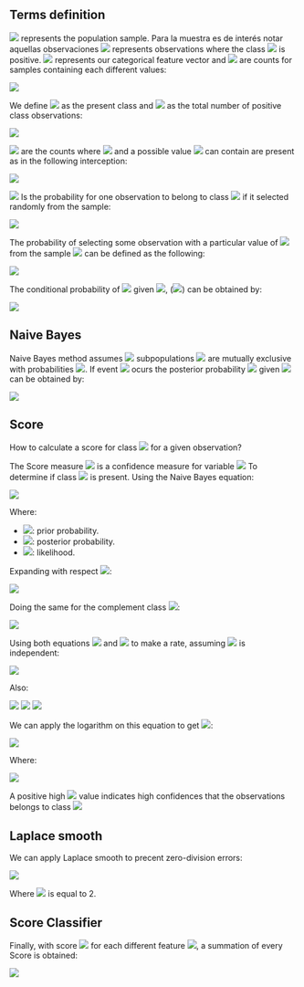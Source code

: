 ## Terms definition

<img src="https://render.githubusercontent.com/render/math?math=N"> represents the population sample. Para la muestra es de interés notar aquellas observaciones <img src="https://render.githubusercontent.com/render/math?math=n"> represents observations where the class <img src="https://render.githubusercontent.com/render/math?math=C"> is positive. <img src="https://render.githubusercontent.com/render/math?math=X"> represents our categorical feature vector and <img src="https://render.githubusercontent.com/render/math?math=N_x"> are counts for samples containing each different values:


<img src="https://render.githubusercontent.com/render/math?math=\left ( N \bigcap X \right )">

We define <img src="https://render.githubusercontent.com/render/math?math=C"> as the present class  and <img src="https://render.githubusercontent.com/render/math?math=N_c"> as the total number of positive class observations:

<img src="https://render.githubusercontent.com/render/math?math=\left ( N \bigcap C \right )">

<img src="https://render.githubusercontent.com/render/math?math=N_{cx}"> are the counts where <img src="https://render.githubusercontent.com/render/math?math=C"> and a possible value <img src="https://render.githubusercontent.com/render/math?math=X"> can contain are present as in the following interception:

<img src="https://render.githubusercontent.com/render/math?math=\left ( N \bigcap C \bigcap X \right )">

<img src="https://render.githubusercontent.com/render/math?math=P(C)"> Is the probability for one observation to belong to class <img src="https://render.githubusercontent.com/render/math?math=C"> if it selected randomly from the sample:

<img src="https://render.githubusercontent.com/render/math?math=P\left ( C \right ) = \frac{N_c}{N}">

The probability of selecting some observation with a particular value of <img src="https://render.githubusercontent.com/render/math?math=X"> from the sample <img src="https://render.githubusercontent.com/render/math?math=P(X)"> can be defined as the following:

<img src="https://render.githubusercontent.com/render/math?math=P\left ( X \right ) = \frac{N_x}{N}">

The conditional probability of <img src="https://render.githubusercontent.com/render/math?math=X"> given <img src="https://render.githubusercontent.com/render/math?math=C">, (<img src="https://render.githubusercontent.com/render/math?math=P(C|X)">) can be obtained by:

<img src="https://render.githubusercontent.com/render/math?math=P\left ( C \mid X \right ) = \frac{N_{cx}}{N_x}">

## Naive Bayes

Naive Bayes method assumes <img src="https://render.githubusercontent.com/render/math?math=K"> subpopulations <img src="https://render.githubusercontent.com/render/math?math=S_1, S_2, \dots, S_k"> are mutually exclusive with probabilities <img src="https://render.githubusercontent.com/render/math?math=P(S_1), P(S_2), \dots, P(S_k)">. If event <img src="https://render.githubusercontent.com/render/math?math=A"> ocurs the posterior probability <img src="https://render.githubusercontent.com/render/math?math=S_i"> given <img src="https://render.githubusercontent.com/render/math?math=A"> can be obtained by:

<img src="https://render.githubusercontent.com/render/math?math=P\left ( S_i \mid A \right ) = \frac{P\left ( S_i \right )P\left ( A \mid S_i \right )}{\sum_{j=i}^{K}P\left ( S_j \right )P\left ( A \mid S_j \right )}">

## Score

How to calculate a score for class <img src="https://render.githubusercontent.com/render/math?math=C"> for a given observation?

The Score measure <img src="https://render.githubusercontent.com/render/math?math=S"> is a confidence measure for variable <img src="https://render.githubusercontent.com/render/math?math=X_i"> To determine if class <img src="https://render.githubusercontent.com/render/math?math=C"> is present. Using the Naive Bayes equation:

<img src="https://render.githubusercontent.com/render/math?math=P\left ( C \mid X \right ) = \frac{P\left ( X \mid C \right )P\left ( C \right )}{P\left ( X \right )}">

Where:
- <img src="https://render.githubusercontent.com/render/math?math=P\left (  C \right )">:  prior probability.
- <img src="https://render.githubusercontent.com/render/math?math=P\left ( C \mid X \right )">: posterior probability.
- <img src="https://render.githubusercontent.com/render/math?math=P\left ( X \mid C \right )">: likelihood.

Expanding with respect <img src="https://render.githubusercontent.com/render/math?math=X">:

<img src="https://render.githubusercontent.com/render/math?math=P\left ( C \mid X \right ) = \frac{P\left ( X_1,X_2, \cdots ,X_n \mid C \right )P\left ( C \right )}{P\left ( X_1, X_2, \cdots, X_n \right )}">

Doing the same for the complement class <img src="https://render.githubusercontent.com/render/math?math=\bar{C}">:

<img src="https://render.githubusercontent.com/render/math?math=P\left ( \bar{C} \mid X \right ) = \frac{P\left ( X_1,X_2, \cdots ,X_n \mid \bar{C} \right )P\left ( \bar{C} \right )}{P\left ( X_1, X_2, \cdots, X_n \right )}">

Using both equations <img src="https://render.githubusercontent.com/render/math?math=C"> and <img src="https://render.githubusercontent.com/render/math?math=\bar{C}"> to make a rate, assuming <img src="https://render.githubusercontent.com/render/math?math=X_i"> is independent:

<img src="https://render.githubusercontent.com/render/math?math=\frac{P\left ( C \mid X \right )}{P\left ( \bar{C} \mid X \right )} = \frac{\frac{P\left ( X \mid C \right )P\left ( C \right )}{P\left ( X \right )}}{\frac{P\left ( X \mid \bar{C} \right )P\left ( \bar{C} \right )}{P\left ( X \right )}}">

Also:

<img src="https://render.githubusercontent.com/render/math?math=P\left ( X \mid C \right ) = \prod_{1}^{n} P\left ( X \mid C \right )">

<img src="https://render.githubusercontent.com/render/math?math={S}'\left ( X \right ) = ln\frac{P\left ( C \mid X \right )}{P\left ( \bar{C} \mid X \right )}">

<img src="https://render.githubusercontent.com/render/math?math={S}'\left ( X \right ) = ln\frac{\prod_{1}^{n}P\left ( C \mid X_i \right )}{\prod_{1}^{n}P\left ( \bar{C} \mid X_i \right )} + ln\frac{P\left ( C \right )}{P\left ( \bar{C} \right )}">

We can apply the logarithm on this equation to get <img src="https://render.githubusercontent.com/render/math?math=S(X)">:

<img src="https://render.githubusercontent.com/render/math?math={S}'\left ( X \right ) = \sum_{1}^{n} ln\frac{P\left ( C \mid X_i \right )}{P\left ( \bar{C} \mid X_i \right )}">

Where:

<img src="https://render.githubusercontent.com/render/math?math=S\left ( X \right ) =  ln\frac{P\left ( C \mid X_i \right )}{P\left ( \bar{C} \mid X_i \right )} = ln\frac{\frac{N_{cx_i}}{N_c}}{\frac{N_{\bar{c}x_i}}{N_{\bar{c}}}}">

A positive high <img src="https://render.githubusercontent.com/render/math?math=S"> value indicates high confidences that the observations belongs to class <img src="https://render.githubusercontent.com/render/math?math=C">

## Laplace smooth

We can apply Laplace smooth to precent zero-division errors:

<img src="https://render.githubusercontent.com/render/math?math=P\left ( X_i \mid C \right ) = \frac{N_{cx_i} + 1}{N_c + k}">

Where <img src="https://render.githubusercontent.com/render/math?math=k"> is equal to 2.

## Score Classifier

Finally, with score <img src="https://render.githubusercontent.com/render/math?math=S"> for each different feature <img src="https://render.githubusercontent.com/render/math?math=X">, a summation of every Score is obtained: 

<img src="https://render.githubusercontent.com/render/math?math=S\left ( C \mid X \right ) = \sum_{i=1}^{N} ln\left [ \frac{P \left ( X_i \mid C \right )}{P \left ( X_i \mid \bar{C} \right )} \right ] = \sum_{i=1}^{N} ln\frac{\frac{N_{cx_i}}{N_c}}{\frac{N_{\bar{c}x_i}}{N_{\bar{c}}}}">